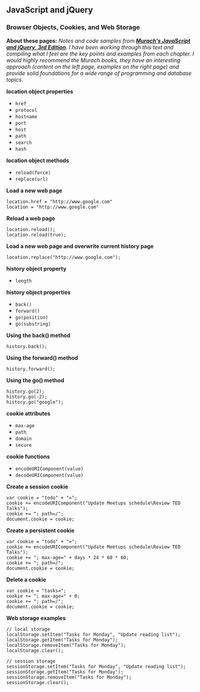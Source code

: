 ## JavaScript and jQuery 

### Browser Objects, Cookies, and Web Storage

**About these pages:** *Notes and code samples from **[Murach's JavaScript and jQuery, 3rd Edition](https://www.murach.com/shop-books/web-development-books/murach-s-javascript-and-jquery-3rd-edition-detail)**. I have been working through this text and compiling what I feel are the key points and examples from each chapter. I would highly recommend the Murach books, they have an interesting approach (content on the left page, examples on the right page) and provide solid foundations for a wide range of programming and database topics.* 

**location object properties**

- `href`
- `protocol`
- `hostname`
- `port`
- `host`
- `path`
- `search`
- `hash`

**location object methods**

- `reload(force)`
- `replace(url)`

**Load a new web page**

    location.href = "http://www.google.com"
    location = "http://www.google.com"
    
**Reload a web page**

    location.reload();
    location.reload(true);
    
**Load a new web page and overwrite current history page**

    location.replace("http://www.google.com");

**history object property**

- `length`

**history object properties**

- `back()`
- `forward()`
- `go(position)`
- `go(substring)`

**Using the back() method**

    history.back();

**Using the forward() method**

    history.forward();

**Using the go() method**

    history.go(2);
    history.go(-2);
    history.go("google");

**cookie attributes**

- `max-age`
- `path`
- `domain`
- `secure`

**cookie functions**

- `encodeURIComponent(value)`
- `decodeURIComponent(value)`

**Create a session cookie**

    var cookie = "todo" + "=";
    cookie += encodeURIComponent("Update Meetups schedule\Review TED Talks");
    cookie += "; path=/";
    document.cookie = cookie;

**Create a persistent cookie**

    var cookie = "todo" + "=";
    cookie += encodeURIComponent("Update Meetups schedule\Review TED Talks");
    cookie += "; max-age=" + days * 24 * 60 * 60;
    cookie += "; path=/";
    document.cookie = cookie;

**Delete a cookie**

    var cookie = "tasks=";
    cookie += "; max-age=" + 0; 
    cookie += "; path=/";
    document.cookie = cookie;
    
**Web storage examples**

    // local storage
    localStorage.setItem("Tasks for Monday", "Update reading list");
    localStorage.getItem("Tasks for Monday");
    localStorage.removeItem("Tasks for Monday");
    localStorage.clear();
    
    // session storage
    sessionStorage.setItem("Tasks for Monday", "Update reading list");
    sessionStorage.getItem("Tasks for Monday");
    sessionStorage.removeItem("Tasks for Monday");
    sessionStorage.clear();